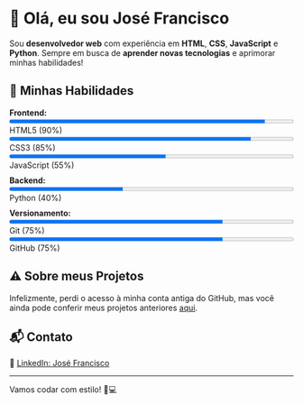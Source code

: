# 👋 Olá, eu sou **José Francisco**  

Sou **desenvolvedor web** com experiência em **HTML**, **CSS**, **JavaScript** e **Python**. Sempre em busca de **aprender novas tecnologias** e aprimorar minhas habilidades!  

## 🚀 **Minhas Habilidades**  

<div style="display: flex; flex-direction: column; gap: 10px;">  
  <div>  
    <strong>Frontend:</strong>  
    <progress value="90" max="100" style="width: 100%;"></progress> HTML5 (90%)  
    <progress value="85" max="100" style="width: 100%;"></progress> CSS3 (85%)  
    <progress value="55" max="100" style="width: 100%;"></progress> JavaScript (55%)  
  </div>  
  <div>  
    <strong>Backend:</strong>  
    <progress value="40" max="100" style="width: 100%;"></progress> Python (40%)  
  </div>  
  <div>  
    <strong>Versionamento:</strong>  
    <progress value="75" max="100" style="width: 100%;"></progress> Git (75%)  
    <progress value="75" max="100" style="width: 100%;"></progress> GitHub (75%)  
  </div>  
</div>  

## ⚠️ **Sobre meus Projetos**  

Infelizmente, perdi o acesso à minha conta antiga do GitHub, mas você ainda pode conferir meus projetos anteriores [aqui](https://github.com/xandyctz).  

## 📬 **Contato**  

📌 [LinkedIn: José Francisco](https://www.linkedin.com/in/seulinkedin)  

---

Vamos codar com estilo! 🚀💻  
